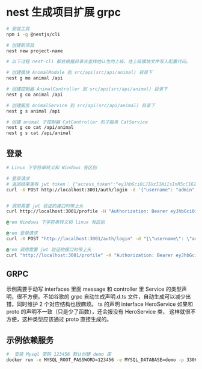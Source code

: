 # nest 生成项目扩展 grpc 

```bash
# 安装工具
npm i -g @nestjs/cli

# 创建新项目
nest new project-name
```

```bash
# 以下过程 nest-cli 都会根据目录去查找他认为的上级，往上级模块文件写入配置代码。

# 创建模块 AnimalModule 到 src/api(src/api/animal) 目录下
nest g mo animal /api

# 创建控制器 AnimalController 到 src/api(src/api/animal) 目录下
nest g co animal /api

# 创建服务 AnimalService 到 src/api(src/api/animal) 目录下
nest g s animal /api

# 创建 animal 子控制器 CatController 和子服务 CatService
nest g co cat /api/animal
nest g s cat /api/animal
```

## 登录

```bash
# Linux 下字符串转义和 Windows 有区别

# 登录请求
# 返回结果里有 jwt token： {"access_token":"eyJhbGciOiJIUzI1NiIsInR5cCI6IkpXVCJ9.eyJ1c2VybmFtZSI6ImpvaG4iLCJzdWIiOjEsImlhdCI6MTY5ODI5ODMyMywiZXhwIjoxNjk4Mjk4MzgzfQ.2QpJ0P8YDdhA9pUFTTB_mgDjVzbOhmlq73f09XGqR_U"}
curl -X POST http://localhost:3001/auth/login -d '{"username": "admin", "password": "123456"}' -H "Content-Type: application/json"


# 调用需要 jwt 验证的接口时带上头
curl http://localhost:3001/profile -H "Authorization: Bearer eyJhbGciOiJIUzI1NiIsInR5cCI6IkpXVCJ9.eyJ1c2VybmFtZSI6ImpvaG4iLCJzdWIiOjEsImlhdCI6MTY5ODI5ODMyMywiZXhwIjoxNjk4Mjk4MzgzfQ.2QpJ0P8YDdhA9pUFTTB_mgDjVzbOhmlq73f09XGqR_U"
```

```bat
@rem Windows 下字符串转义和 linux 有区别

@rem 登录请求
curl -X POST "http://localhost:3001/auth/login" -d "{\"username\": \"admin\", \"password\": \"123456\"}" -H "Content-Type: application/json"

@rem 调用需要 jwt 验证的接口时带上头
curl "http://localhost:3001/profile" -H "Authorization: Bearer eyJhbGciOiJIUzI1NiIsInR5cCI6IkpXVCJ9.eyJ1c2VybmFtZSI6ImpvaG4iLCJzdWIiOjEsImlhdCI6MTY5ODI5ODMyMywiZXhwIjoxNjk4Mjk4MzgzfQ.2QpJ0P8YDdhA9pUFTTB_mgDjVzbOhmlq73f09XGqR_U"
```

## GRPC

示例需要手动写 interfaces 里面 message 和 controller 里 Service 的类型声明，很不方便。不如谷歌的 grpc 自动生成声明.d.ts 文件，自动生成可以减少出错，同时维护 2 个对应结构也很麻烦。
ts 的声明 interface HeroService 如果和 proto 的声明不一致（只是少了函数），还会报没有 HeroService 类，
这样就很不方便，这种类型应该通过 proto 直接生成的。

## 示例依赖服务

```bash
#  安装 Mysql 密码 123456 默认创建 demo 库
docker run -e MYSQL_ROOT_PASSWORD=123456 -e MYSQL_DATABASE=demo -p 3306:3306  -m 4000M --restart=always --name=mysql -d mysql:8.0.32
```